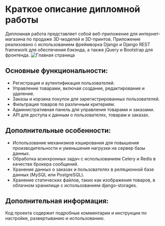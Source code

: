 # Краткое описание дипломной работы

Дипломная работа представляет собой веб-приложение для интернет-магазина по продаже 3D-моделей и 3D-принтов. Приложение реализовано с использованием фреймворка Django и Django REST framework для обеспечения бэкэнда, а также jQuery и Bootstrap для фронтенда.
![Главная страница](E:\PYTHON\Store_3d_printing\index.png)
## Основные функциональности:

- Регистрация и аутентификация пользователей.
- Управление товарами, включая создание, редактирование и удаление.
- Заказы и корзина покупок для зарегистрированных пользователей.
- Фильтрация товаров по различным критериям.
- Административная панель для управления товарами и заказами.
- API для доступа к данным о пользователях, товарам и заказах.

## Дополнительные особенности:

- Использование механизмов кэширования для повышения производительности и уменьшения нагрузки на сервер базы данных.
- Обработка асинхронных задач с использованием Celery и Redis в качестве брокера сообщений.
- Хранение данных о заказах и пользователях в реляционной базе данных (MySQL или PostgreSQL).
- Хранение статических файлов, таких как изображения товаров, в облачном хранилище с использованием django-storages.

## Дополнительная информация:

Код проекта содержит подробные комментарии и инструкции по настройке, развертыванию и использованию.
